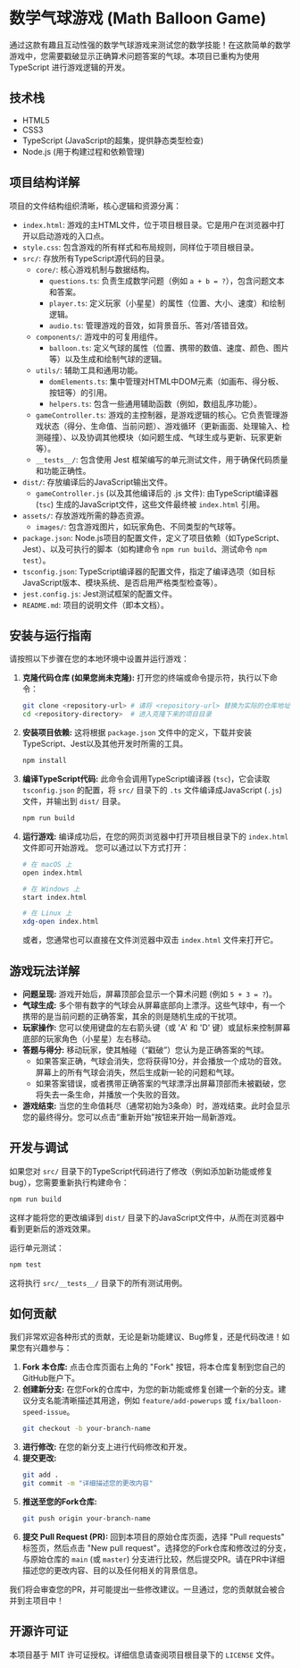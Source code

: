 # 数学气球游戏 (Math Balloon Game)

通过这款有趣且互动性强的数学气球游戏来测试您的数学技能！在这款简单的数学游戏中，您需要戳破显示正确算术问题答案的气球。本项目已重构为使用 TypeScript 进行游戏逻辑的开发。

## 技术栈

- HTML5
- CSS3
- TypeScript (JavaScript的超集，提供静态类型检查)
- Node.js (用于构建过程和依赖管理)

## 项目结构详解

项目的文件结构组织清晰，核心逻辑和资源分离：

-   `index.html`: 游戏的主HTML文件，位于项目根目录。它是用户在浏览器中打开以启动游戏的入口点。
-   `style.css`: 包含游戏的所有样式和布局规则，同样位于项目根目录。
-   `src/`: 存放所有TypeScript源代码的目录。
    -   `core/`: 核心游戏机制与数据结构。
        -   `questions.ts`: 负责生成数学问题（例如 `a + b = ?`），包含问题文本和答案。
        -   `player.ts`: 定义玩家（小星星）的属性（位置、大小、速度）和绘制逻辑。
        -   `audio.ts`: 管理游戏的音效，如背景音乐、答对/答错音效。
    -   `components/`: 游戏中的可复用组件。
        -   `balloon.ts`: 定义气球的属性（位置、携带的数值、速度、颜色、图片等）以及生成和绘制气球的逻辑。
    -   `utils/`: 辅助工具和通用功能。
        -   `domElements.ts`: 集中管理对HTML中DOM元素（如画布、得分板、按钮等）的引用。
        -   `helpers.ts`: 包含一些通用辅助函数（例如，数组乱序功能）。
    -   `gameController.ts`: 游戏的主控制器，是游戏逻辑的核心。它负责管理游戏状态（得分、生命值、当前问题）、游戏循环（更新画面、处理输入、检测碰撞）、以及协调其他模块（如问题生成、气球生成与更新、玩家更新等）。
    -   `__tests__/`: 包含使用 Jest 框架编写的单元测试文件，用于确保代码质量和功能正确性。
-   `dist/`: 存放编译后的JavaScript输出文件。
    -   `gameController.js` (以及其他编译后的 .js 文件): 由TypeScript编译器 (`tsc`) 生成的JavaScript文件，这些文件最终被 `index.html` 引用。
-   `assets/`: 存放游戏所需的静态资源。
    -   `images/`: 包含游戏图片，如玩家角色、不同类型的气球等。
-   `package.json`: Node.js项目的配置文件，定义了项目依赖（如TypeScript、Jest）、以及可执行的脚本（如构建命令 `npm run build`、测试命令 `npm test`）。
-   `tsconfig.json`: TypeScript编译器的配置文件，指定了编译选项（如目标JavaScript版本、模块系统、是否启用严格类型检查等）。
-   `jest.config.js`: Jest测试框架的配置文件。
-   `README.md`: 项目的说明文件（即本文档）。

## 安装与运行指南

请按照以下步骤在您的本地环境中设置并运行游戏：

1.  **克隆代码仓库 (如果您尚未克隆):**
    打开您的终端或命令提示符，执行以下命令：
    ```bash
    git clone <repository-url> # 请将 <repository-url> 替换为实际的仓库地址
    cd <repository-directory>  # 进入克隆下来的项目目录
    ```

2.  **安装项目依赖:**
    这将根据 `package.json` 文件中的定义，下载并安装TypeScript、Jest以及其他开发时所需的工具。
    ```bash
    npm install
    ```

3.  **编译TypeScript代码:**
    此命令会调用TypeScript编译器 (`tsc`)，它会读取 `tsconfig.json` 的配置，将 `src/` 目录下的 `.ts` 文件编译成JavaScript (`.js`) 文件，并输出到 `dist/` 目录。
    ```bash
    npm run build
    ```

4.  **运行游戏:**
    编译成功后，在您的网页浏览器中打开项目根目录下的 `index.html` 文件即可开始游戏。
    您可以通过以下方式打开：
    ```bash
    # 在 macOS 上
    open index.html

    # 在 Windows 上
    start index.html

    # 在 Linux 上
    xdg-open index.html
    ```
    或者，您通常也可以直接在文件浏览器中双击 `index.html` 文件来打开它。

## 游戏玩法详解

-   **问题呈现:** 游戏开始后，屏幕顶部会显示一个算术问题 (例如 `5 + 3 = ?`)。
-   **气球生成:** 多个带有数字的气球会从屏幕底部向上漂浮。这些气球中，有一个携带的是当前问题的正确答案，其余的则是随机生成的干扰项。
-   **玩家操作:** 您可以使用键盘的左右箭头键（或 'A' 和 'D' 键）或鼠标来控制屏幕底部的玩家角色（小星星）左右移动。
-   **答题与得分:** 移动玩家，使其触碰（“戳破”）您认为是正确答案的气球。
    -   如果答案正确，气球会消失，您将获得10分，并会播放一个成功的音效。屏幕上的所有气球会消失，然后生成新一轮的问题和气球。
    -   如果答案错误，或者携带正确答案的气球漂浮出屏幕顶部而未被戳破，您将失去一条生命，并播放一个失败的音效。
-   **游戏结束:** 当您的生命值耗尽（通常初始为3条命）时，游戏结束。此时会显示您的最终得分。您可以点击“重新开始”按钮来开始一局新游戏。

## 开发与调试

如果您对 `src/` 目录下的TypeScript代码进行了修改（例如添加新功能或修复bug），您需要重新执行构建命令：
```bash
npm run build
```
这样才能将您的更改编译到 `dist/` 目录下的JavaScript文件中，从而在浏览器中看到更新后的游戏效果。

运行单元测试：
```bash
npm test
```
这将执行 `src/__tests__/` 目录下的所有测试用例。

## 如何贡献

我们非常欢迎各种形式的贡献，无论是新功能建议、Bug修复，还是代码改进！如果您有兴趣参与：

1.  **Fork 本仓库:** 点击仓库页面右上角的 "Fork" 按钮，将本仓库复制到您自己的GitHub账户下。
2.  **创建新分支:** 在您Fork的仓库中，为您的新功能或修复创建一个新的分支。建议分支名能清晰描述其用途，例如 `feature/add-powerups` 或 `fix/balloon-speed-issue`。
    ```bash
    git checkout -b your-branch-name
    ```
3.  **进行修改:** 在您的新分支上进行代码修改和开发。
4.  **提交更改:**
    ```bash
    git add .
    git commit -m "详细描述您的更改内容"
    ```
5.  **推送至您的Fork仓库:**
    ```bash
    git push origin your-branch-name
    ```
6.  **提交 Pull Request (PR):** 回到本项目的原始仓库页面，选择 "Pull requests" 标签页，然后点击 "New pull request"。选择您的Fork仓库和修改过的分支，与原始仓库的 `main` (或 `master`) 分支进行比较，然后提交PR。请在PR中详细描述您的更改内容、目的以及任何相关的背景信息。

我们将会审查您的PR，并可能提出一些修改建议。一旦通过，您的贡献就会被合并到主项目中！

## 开源许可证

本项目基于 MIT 许可证授权。详细信息请查阅项目根目录下的 `LICENSE` 文件。
